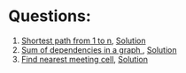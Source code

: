 # Questions:

1. [Shortest path from 1 to n](https://practice.geeksforgeeks.org/problems/shortest-path-from-1-to-n0156/1/?category[]=Graph&category[]=Graph&difficulty[]=-1&page=1&query=category[]Graphdifficulty[]-1page1category[]Graph#), [Solution](https://github.com/Arpit599/Data-Structures-with-Python/blob/master/Graphs/Basic/shortestPath1ToN.py)
2. [Sum of dependencies in a graph ](https://practice.geeksforgeeks.org/problems/sum-of-dependencies-in-a-graph5311/0/?category[]=Graph&category[]=Graph&difficulty[]=-1&page=1&query=category[]Graphdifficulty[]-1page1category[]Graph#), [Solution](https://github.com/Arpit599/Data-Structures-with-Python/blob/master/Graphs/Basic/sumOfDependencies.py)
3. [Find nearest meeting cell](https://www.careercup.com/question?id=5721602953052160), [Solution](https://github.com/Arpit599/Data-Structures-with-Python/blob/master/Graphs/Basic/meetingCell.py)
